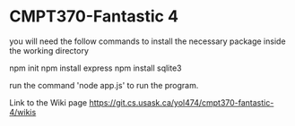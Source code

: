 # CMPT370-Fantastic 4


you will need the follow commands to install the necessary package inside the 
working directory

npm init
npm install express
npm install sqlite3

run the command 'node app.js' to run the program.


Link to the Wiki page https://git.cs.usask.ca/yol474/cmpt370-fantastic-4/wikis
